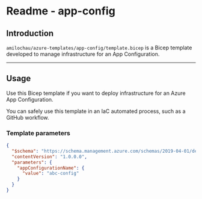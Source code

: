# Readme - app-config

## Introduction

`amilochau/azure-templates/app-config/template.bicep` is a Bicep template developed to manage infrastructure for an App Configuration.

---

## Usage

Use this Bicep template if you want to deploy infrastructure for an Azure App Configuration.

You can safely use this template in an IaC automated process, such as a GitHub workflow.

### Template parameters

```json
{
  "$schema": "https://schema.management.azure.com/schemas/2019-04-01/deploymentParameters.json#",
  "contentVersion": "1.0.0.0",
  "parameters": {
    "appConfigurationName": {
      "value": "abc-config"
    }
  }
}
```
